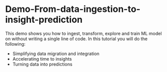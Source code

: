 # Demo-From-data-ingestion-to-insight-prediction
This demo shows you how to ingest, transform, explore and train ML model on without writing a single line of code. In this tutorial you will do the following:   
  * Simplifying data migration and integration 
  * Accelerating time to insights 
  * Turning data into predictions
